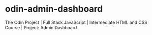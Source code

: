 # odin-admin-dashboard
The Odin Project | Full Stack JavaScript | Intermediate HTML and CSS Course | Project: Admin Dashboard
